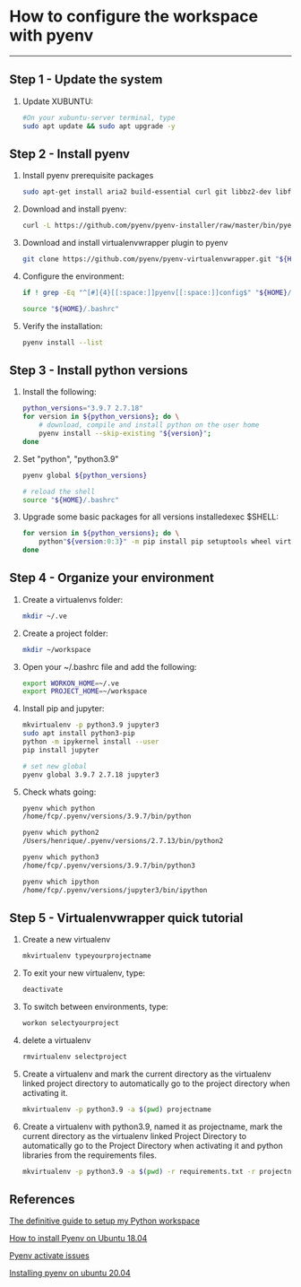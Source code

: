 #  How to configure the  workspace with pyenv

-----------------------------------------------------
##  Step 1 -  Update the system

1. Update XUBUNTU: 

    ```sh
    #On your xubuntu-server terminal, type
    sudo apt update && sudo apt upgrade -y

    ```

## Step 2 - Install pyenv

1. Install pyenv prerequisite packages

    ```sh
    sudo apt-get install aria2 build-essential curl git libbz2-dev libffi-dev liblzma-dev libncurses5-dev libncursesw5-dev libreadline-dev libsqlite3-dev libssl-dev llvm make tk-dev wget xz-utils zlib1g-dev --yes;

    ```

2.  Download and install pyenv:

    ```sh
    curl -L https://github.com/pyenv/pyenv-installer/raw/master/bin/pyenv-installer | bash

    ```

3. Download and install virtualenvwrapper plugin to pyenv

    ```sh
    git clone https://github.com/pyenv/pyenv-virtualenvwrapper.git "${HOME}/.pyenv/plugins/pyenv-virtualenvwrapper"

    ```



3. Configure the environment:

    ```sh
    if ! grep -Eq "^[#]{4}[[:space:]]pyenv[[:space:]]config$" "${HOME}/.bashrc" ; then echo -e "\n\nsetup pyenv configuration:\nThe following content was inserted at the end of the ${HOME}/.bashrc file\n"; echo -e '\n#### pyenv config\nif [ -f "$HOME/.pyenv/bin/pyenv" ] && ! type -P pyenv &>/dev/null ; then\n  export PYTHON_CONFIGURE_OPTS="--enable-shared"\n  export CFLAGS="-O2"\n  export PYTHON_BUILD_ARIA2_OPTS="-x 10 -k 1M"\n  export PYENV_ROOT="${HOME}/.pyenv"\n  export PATH="${PYENV_ROOT}/bin:${PATH}"\n  eval "$(pyenv init --path)"\n  eval "$(pyenv init -)"\n  eval "$(pyenv virtualenv-init -)"\n  if [[ ! "$(pyenv which python)" == "/usr/bin/python" ]] ; then \n    pyenv virtualenvwrapper_lazy;\n  fi\nfi\n#### pyenv config end' | tee --append "${HOME}/.bashrc"; source "${HOME}/.bashrc"; else  echo -e "\n\npyenv configuration already installed in ${HOME}/.bashrc"; fi

    source "${HOME}/.bashrc"
    ```
4. Verify the installation:

    ```sh
    pyenv install --list
    ```

## Step 3 - Install python versions

1. Install the following:

    ```sh
    python_versions="3.9.7 2.7.18"
    for version in ${python_versions}; do \
        # download, compile and install python on the user home
        pyenv install --skip-existing "${version}";
    done
    ```

2. Set "python", "python3.9"

    ```sh
    pyenv global ${python_versions}
    
    # reload the shell
    source "${HOME}/.bashrc"
    ```

3. Upgrade some basic packages for all versions installedexec $SHELL:

    ```sh
    for version in ${python_versions}; do \
        python"${version:0:3}" -m pip install pip setuptools wheel virtualenv virtualenvwrapper -U; \
    done     
    ```    


## Step 4 - Organize your environment

1. Create a virtualenvs folder:
    
    ```sh
    mkdir ~/.ve
    ```
2. Create a project folder:

    ```sh
    mkdir ~/workspace
    ```

3. Open your ~/.bashrc file and add the following:
    
    ```sh
    export WORKON_HOME=~/.ve
    export PROJECT_HOME=~/workspace

    ```

4. Install pip and jupyter:
        
    ```sh
    mkvirtualenv -p python3.9 jupyter3 
    sudo apt install python3-pip
    python -m ipykernel install --user
    pip install jupyter
    
    # set new global
    pyenv global 3.9.7 2.7.18 jupyter3
    ```

5. Check whats going:

    ```sh
    pyenv which python
    /home/fcp/.pyenv/versions/3.9.7/bin/python

    pyenv which python2
    /Users/henrique/.pyenv/versions/2.7.13/bin/python2

    pyenv which python3
    /home/fcp/.pyenv/versions/3.9.7/bin/python3

    pyenv which ipython
    /home/fcp/.pyenv/versions/jupyter3/bin/ipython
    ```

## Step 5 - Virtualenvwrapper quick tutorial

1. Create a new virtualenv

    ```sh
    mkvirtualenv typeyourprojectname
    ```

2. To exit your new virtualenv, type:

    ```sh
    deactivate
    ```

3. To switch between environments, type:

    ```sh
    workon selectyourproject
    ```

4. delete a virtualenv

    ```sh
    rmvirtualenv selectproject
    ```

5. Create a virtualenv and mark the current directory as the virtualenv linked project directory to automatically go to the project directory when activating it.

    ```sh
    mkvirtualenv -p python3.9 -a $(pwd) projectname
    ```

6. Create a virtualenv with python3.9, named it as projectname, mark the current directory as the virtualenv linked Project Directory to automatically go to the Project Directory when activating it and python libraries from the requirements files.

    ```sh
    mkvirtualenv -p python3.9 -a $(pwd) -r requirements.txt -r projectname

    ```
    



## References
[The definitive guide to setup my Python workspace](https://medium.com/@henriquebastos/the-definitive-guide-to-setup-my-python-workspace-628d68552e14)

[How to install Pyenv on Ubuntu 18.04](https://www.liquidweb.com/kb/how-to-install-pyenv-on-ubuntu-18-04/)

[Pyenv activate issues](https://github.com/pyenv/pyenv-virtualenv/issues/135)

[Installing pyenv on ubuntu 20.04](https://gist.github.com/luzfcb/1a7f64adf5d12c2d357d0b4319fe9dcd#virtualenvwrapper-quick-tutorial)
